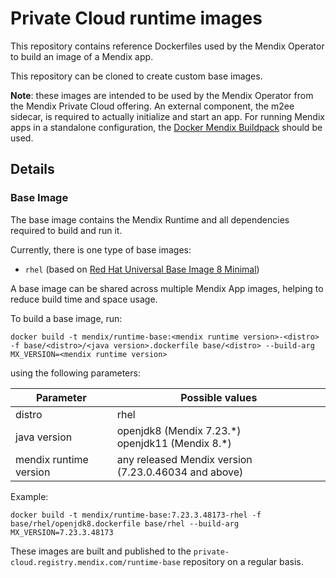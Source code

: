 # Private Cloud runtime images

This repository contains reference Dockerfiles used by the Mendix Operator to build an image of a Mendix app.

This repository can be cloned to create custom base images.

**Note**: these images are intended to be used by the Mendix Operator from the Mendix Private Cloud offering. An external component, the m2ee sidecar, is required to actually initialize and start an app. For running Mendix apps in a standalone configuration, the [Docker Mendix Buildpack](https://github.com/mendix/docker-mendix-buildpack) should be used.

## Details

### Base Image

The base image contains the Mendix Runtime and all dependencies required to build and run it.

Currently, there is one type of base images:

* `rhel` (based on [Red Hat Universal Base Image 8 Minimal](https://access.redhat.com/containers/#/registry.access.redhat.com/ubi8/ubi-minimal))

A base image can be shared across multiple Mendix App images, helping to reduce build time and space usage.

To build a base image, run:

```
docker build -t mendix/runtime-base:<mendix runtime version>-<distro> -f base/<distro>/<java version>.dockerfile base/<distro> --build-arg MX_VERSION=<mendix runtime version>
```

using the following parameters:

| Parameter              | Possible values |
|-|-|
| distro                 | rhel |
| java version           | openjdk8 (Mendix 7.23.\*)<br>openjdk11 (Mendix 8.\*) |
| mendix runtime version | any released Mendix version (7.23.0.46034 and above) |

Example: 

```
docker build -t mendix/runtime-base:7.23.3.48173-rhel -f base/rhel/openjdk8.dockerfile base/rhel --build-arg MX_VERSION=7.23.3.48173
```

These images are built and published to the `private-cloud.registry.mendix.com/runtime-base` repository on a regular basis.
